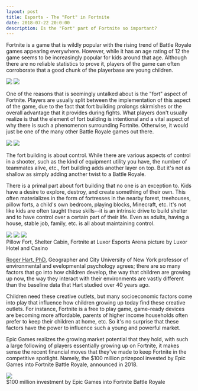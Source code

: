 ```yaml
---
layout: post
title: Esports - The "Fort" in Fortnite 
date: 2018-07-22 20:0:00
description: Is the "Fort" part of Fortnite so important?
---
```

Fortnite is a game that is wildly popular with the rising trend of Battle Royale games appearing everywhere. However, while it has an age rating of 12 the game seems to be increasingly popular for kids around that age. Although there are no reliable statistics to prove it, players of the game can often corroborate that a good chunk of the playerbase are young children.

<div class="img_row">
	<img class="col one" src="{{ site.baseurl }}/img/kid-fortnite.jpg">
	<img class="col two" src="{{ site.baseurl }}/img/fortnite-banner.jpg">
</div>

One of the reasons that is seemingly untalked about is the "fort" aspect of Fortnite. Players are usually split between the implementation of this aspect of the game, due to the fact that fort building prolongs skirmishes or the overall advantage that it provides during fights. What players don't usually realize is that the element of fort building is intentional and a vital aspect of why there is such a phenomenon surrounding Fortnite. Otherwise, it would just be one of the many other Battle Royale games out there.

<div class="img_row">
	<img class="col two" src="{{ site.baseurl }}/img/pubg.jpg">
	<img class="col one" src="{{ site.baseurl}}/img/h1z1.jpg">
</div>

The fort building is about control. While there are various aspects of control in a shooter, such as the kind of equipment utility you have, the number of teammates alive, etc., fort building adds another layer on top. But it's not as shallow as simply adding another twist to a Battle Royale.

There is a primal part about fort building that no one is an exception to. Kids have a desire to explore, destroy, and create something of their own. This often materializes in the form of fortresses in the nearby forest, treehouses, pillow forts, a child's own bedroom, playing blocks, Minecraft, etc. It's not like kids are often taught these skills--it is an intrinsic drive to build shelter and to have control over a certain part of their life. Even as adults, having a house, stable job, family, etc. is all about maintaining control. 

<div class="img_row">
	<img class="col one" src="{{ site.baseurl }}/img/pillow-fort.jpg">
	<img class="col one" src="{{ site.baseurl }}/img/shelter-cabin.jpg">
	<img class="col one" src="{{ site.baseurl }}/img/fortnite-luxor.jpg">
</div>
<div class="col three caption">
	Pillow Fort, Shelter Cabin, Fortnite at Luxor Esports Arena picture by Luxor Hotel and Casino
</div>

<a href="http://www.apa.org/monitor/mar06/childhood.aspx">Roger Hart, PhD</a>, Geographer and City University of New York professor of environmental and evelopmental psychology agrees; there are so many factors that go into how children develop, the way that children are growing up now, the way they interact with their environments are vastly different than the baseline data that Hart studied over 40 years ago. 

Children need these creative outlets, but many socioeconomic factors come into play that influence how children growing up today find these creative outlets. For instance, Fortnite is a free to play game, game-ready devices are becoming more affordable, parents of higher income households often prefer to keep their children at home, etc. So it's no surprise that these factors have the power to influence such a young and powerful market. 

Epic Games realizes the growing market potential that they hold, with such a large following of players essentially growing up on Fortnite, it makes sense the recent financial moves that they've made to keep Fortnite in the competitive spotlight. Namely, the $100 million prizepool invested by Epic Games into Fortnite Battle Royale, announced in 2018.

<div class="img_row">
	<img class="col three" src="{{ site.baseurl }}/img/fortnite-100m.jpg">
</div>
<div class="col three caption">
	$100 million investment by Epic Games into Fortnite Battle Royale
</div>

